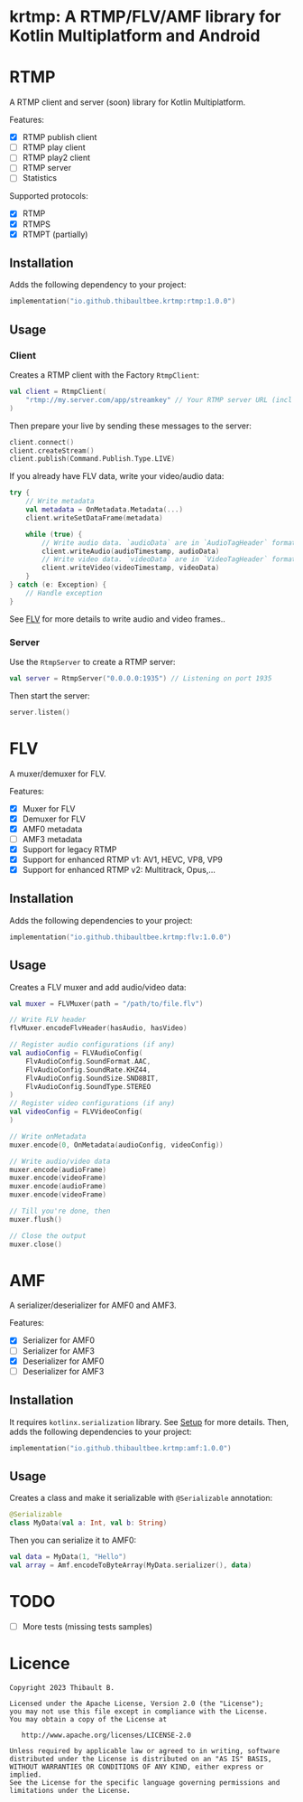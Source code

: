# krtmp: A RTMP/FLV/AMF library for Kotlin Multiplatform and Android

# RTMP

A RTMP client and server (soon) library for Kotlin Multiplatform.

Features:

- [x] RTMP publish client
- [ ] RTMP play client
- [ ] RTMP play2 client
- [ ] RTMP server
- [ ] Statistics

Supported protocols:

- [x] RTMP
- [x] RTMPS
- [x] RTMPT (partially)

## Installation

Adds the following dependency to your project:

```kotlin
implementation("io.github.thibaultbee.krtmp:rtmp:1.0.0")
```

## Usage

### Client

Creates a RTMP client with the Factory `RtmpClient`:

```kotlin
val client = RtmpClient(
    "rtmp://my.server.com/app/streamkey" // Your RTMP server URL (incl app name and stream key)
)
```

Then prepare your live by sending these messages to the server:

```kotlin
client.connect()
client.createStream()
client.publish(Command.Publish.Type.LIVE)
```

If you already have FLV data, write your video/audio data:

```kotlin
try {
    // Write metadata
    val metadata = OnMetadata.Metadata(...)
    client.writeSetDataFrame(metadata)

    while (true) {
        // Write audio data. `audioData` are in `AudioTagHeader` format. See FLV specification for more details.
        client.writeAudio(audioTimestamp, audioData)
        // Write video data. `videoData` are in `VideoTagHeader` format. See FLV specification for more details.
        client.writeVideo(videoTimestamp, videoData)
    }
} catch (e: Exception) {
    // Handle exception
}
```

See [FLV](#flv) for more details to write audio and video frames..

### Server

Use the `RtmpServer` to create a RTMP server:

```kotlin
val server = RtmpServer("0.0.0.0:1935") // Listening on port 1935
```

Then start the server:

```kotlin
server.listen()
```

# FLV

A muxer/demuxer for FLV.

Features:

- [x] Muxer for FLV
- [x] Demuxer for FLV
- [x] AMF0 metadata
- [ ] AMF3 metadata
- [x] Support for legacy RTMP
- [x] Support for enhanced RTMP v1: AV1, HEVC, VP8, VP9
- [x] Support for enhanced RTMP v2: Multitrack, Opus,...

## Installation

Adds the following dependencies to your project:

```kotlin
implementation("io.github.thibaultbee.krtmp:flv:1.0.0")
```

## Usage

Creates a FLV muxer and add audio/video data:

```kotlin
val muxer = FLVMuxer(path = "/path/to/file.flv")

// Write FLV header
flvMuxer.encodeFlvHeader(hasAudio, hasVideo)

// Register audio configurations (if any)
val audioConfig = FLVAudioConfig(
    FlvAudioConfig.SoundFormat.AAC,
    FlvAudioConfig.SoundRate.KHZ44,
    FlvAudioConfig.SoundSize.SND8BIT,
    FlvAudioConfig.SoundType.STEREO
)
// Register video configurations (if any)
val videoConfig = FLVVideoConfig(
)

// Write onMetadata
muxer.encode(0, OnMetadata(audioConfig, videoConfig))

// Write audio/video data
muxer.encode(audioFrame)
muxer.encode(videoFrame)
muxer.encode(audioFrame)
muxer.encode(videoFrame)

// Till you're done, then
muxer.flush()

// Close the output
muxer.close()
```

# AMF

A serializer/deserializer for AMF0 and AMF3.

Features:

- [x] Serializer for AMF0
- [ ] Serializer for AMF3
- [x] Deserializer for AMF0
- [ ] Deserializer for AMF3

## Installation

It requires `kotlinx.serialization` library.
See [Setup](https://github.com/Kotlin/kotlinx.serialization?tab=readme-ov-file#setup) for more
details.
Then, adds the following dependencies to your project:

```kotlin
implementation("io.github.thibaultbee.krtmp:amf:1.0.0")
```

## Usage

Creates a class and make it serializable with `@Serializable` annotation:

```kotlin
@Serializable
class MyData(val a: Int, val b: String)
```

Then you can serialize it to AMF0:

```kotlin
val data = MyData(1, "Hello")
val array = Amf.encodeToByteArray(MyData.serializer(), data)
```

# TODO

- [ ] More tests (missing tests samples)

# Licence

    Copyright 2023 Thibault B.

    Licensed under the Apache License, Version 2.0 (the "License");
    you may not use this file except in compliance with the License.
    You may obtain a copy of the License at

       http://www.apache.org/licenses/LICENSE-2.0

    Unless required by applicable law or agreed to in writing, software
    distributed under the License is distributed on an "AS IS" BASIS,
    WITHOUT WARRANTIES OR CONDITIONS OF ANY KIND, either express or implied.
    See the License for the specific language governing permissions and
    limitations under the License.